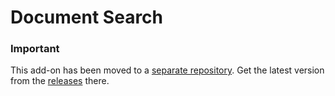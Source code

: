 # Document Search 

### Important
This add-on has been moved to a [separate repository](https://github.com/Lundalogik/addon-documentsearch). Get the latest version from the [releases](https://github.com/Lundalogik/addon-documentsearch/releases) there.
